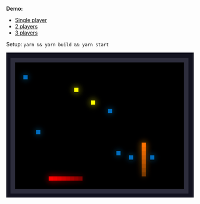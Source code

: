 **Demo:**

- [Single player](https://testerez.github.io/snake-multiplayer/?players=1)
- [2 players](https://testerez.github.io/snake-multiplayer/?players=2)
- [3 players](https://testerez.github.io/snake-multiplayer/?players=3)

Setup: `yarn && yarn build && yarn start`

<img src="screenshot.png" width="644"/>

